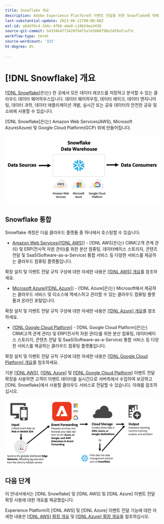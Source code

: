 ```yaml
---
title: Snowflake 개요
description: Adobe Experience Platform의 이벤트 전달을 위한 Snowflake에 대해 알아봅니다.
last-substantial-update: 2023-06-21T00:00:00Z
exl-id: abddf0c4-3d4c-4f66-a6e0-c10b54ea3430
source-git-commit: b4334b4f73428f94f5a7e5088f98e2459afcaf3c
workflow-type: tm+mt
source-wordcount: '321'
ht-degree: 0%

---
```


# [!DNL Snowflake] 개요

[[!DNL Snowflake]](https://www.snowflake.com/en/)은(는) 한 곳에서 모든 데이터 레코드를 저장하고 분석할 수 있는 클라우드 데이터 웨어하우스입니다. 데이터 웨어하우징, 데이터 레이크, 데이터 엔지니어링, 데이터 과학, 데이터 애플리케이션 개발, 실시간 또는 공유 데이터의 안전한 공유 및 소비에 사용할 수 있습니다.

[!DNL Snowflake]은(는) Amazon Web Services(AWS), Microsoft Azure(Azure) 및 Google Cloud Platform(GCP) 위에 만들어집니다.

![데이터 아키텍처 [!DNL Snowflake]을(를) 보여 주는 다이어그램입니다.](../../../images/extensions/server/snowflake/snowflake.png)

## Snowflake 통합

Snowflake 계정은 다음 클라우드 플랫폼 중 하나에서 호스팅할 수 있습니다.

- [Amazon Web Services([!DNL AWS])](https://aws.amazon.com/) - [!DNL AWS]은(는) CRM(고객 관계 관리) 및 ERP(전사적 자원 관리)를 위한 분산 컴퓨팅, 데이터베이스 스토리지, 콘텐츠 전달 및 SaaS(Software-as-a-Service) 통합 서비스 등 다양한 서비스를 제공하는 클라우드 컴퓨팅 플랫폼입니다.

확장 설치 및 이벤트 전달 규칙 구성에 대한 자세한 내용은 [[!DNL AWS] 개요](../aws/overview.md)를 참조하세요.

- [Microsoft Azure([!DNL Azure])](https://azure.microsoft.com/en-us/products/event-hubs/#overview) - [!DNL Azure]은(는) Microsoft에서 제공하는 클라우드 서비스 및 리소스에 액세스하고 관리할 수 있는 클라우드 컴퓨팅 플랫폼과 온라인 포털입니다.

확장 설치 및 이벤트 전달 규칙 구성에 대한 자세한 내용은 [[!DNL Azure] 개요](../azure/overview.md)를 참조하세요.

- [[!DNL Google Cloud Platform]](https://cloud.google.com/) - [!DNL Google Cloud Platform]은(는) CRM(고객 관계 관리) 및 ERP(전사적 자원 관리)를 위한 분산 컴퓨팅, 데이터베이스 스토리지, 콘텐츠 전달 및 SaaS(Software-as-a-Service) 통합 서비스 등 다양한 서비스를 제공하는 클라우드 컴퓨팅 플랫폼입니다.

확장 설치 및 이벤트 전달 규칙 구성에 대한 자세한 내용은 [[!DNL Google Cloud Platform] 개요](../google-cloud-platform/overview.md)를 참조하세요.

기본 [[!DNL AWS]](../aws/overview.md), [[!DNL Azure]](../azure/overview.md) 및 [[!DNL Google Cloud Platform]](../google-cloud-platform/overview.md) 이벤트 전달 확장을 사용하면 고객이 이벤트 데이터를 실시간으로 서버측에서 수집하여 보강하고 [!DNL Snowflake]에서 사용할 클라우드 서비스로 전달할 수 있습니다. 아래를 참조하십시오.

![[!DNL AWS]과(와) [!DNL Azure] 사이의 연결을 보여 주는 [!DNL Snowflake] 보고 다이어그램입니다.](../../../images/extensions/server/snowflake/snowflake-workflow.png)

## 다음 단계

이 안내서에서는 [!DNL Snowflake] 및 [!DNL AWS] 및 [!DNL Azure] 이벤트 전달 확장 사용에 대한 개요를 제공했습니다.

Experience Platform의 [!DNL AWS] 및 [!DNL Azure] 이벤트 전달 기능에 대한 자세한 내용은 [[!DNL AWS] 확장 개요](../aws/overview.md) 및 [[!DNL Azure] 확장 개요](../azure/overview.md)를 참조하십시오.
